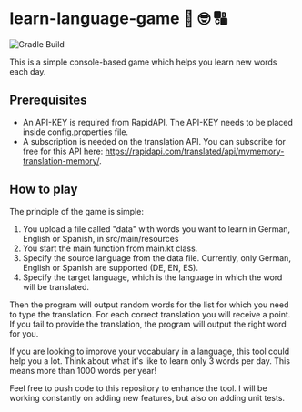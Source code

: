 # learn-language-game :open_book: :nerd_face: :capital_abcd:

![Gradle Build](https://github.com/LaurentiuGabriel/learn-language-game/actions/workflows/gradle.yml/badge.svg)

This is a simple console-based game which helps you learn new words each day. 

## Prerequisites

* An API-KEY is required from RapidAPI. The API-KEY needs to be placed inside config.properties file. 
* A subscription is needed on the translation API. You can subscribe for free for this API here: https://rapidapi.com/translated/api/mymemory-translation-memory/.

## How to play

The principle of the game is simple:

1. You upload a file called "data" with words you want to learn in German, English or Spanish, in src/main/resources
2. You start the main function from main.kt class.
3. Specify the source language from the data file. Currently, only German, English or Spanish are supported (DE, EN, ES).
4. Specify the target language, which is the language in which the word will be translated.

Then the program will output random words for the list for which you need to type the translation. For each correct translation you will receive a point. If you fail to provide the translation, the program will output the right word for you.

If you are looking to improve your vocabulary in a language, this tool could help you a lot. Think about what it's like to learn only 3 words per day. This means more than 1000 words per year! 

Feel free to push code to this repository to enhance the tool. I will be working constantly on adding new features, but also on adding unit tests.